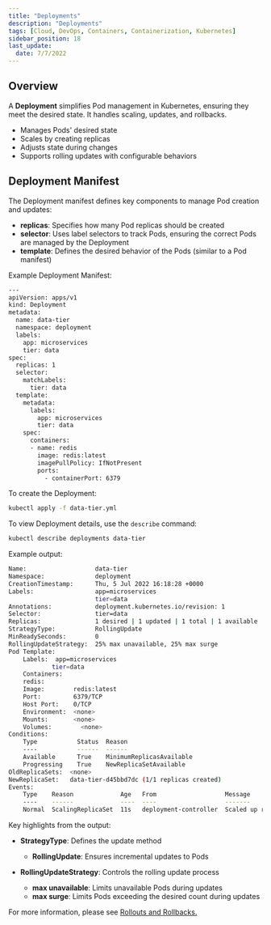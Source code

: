 ```yaml
---
title: "Deployments"
description: "Deployments"
tags: [Cloud, DevOps, Containers, Containerization, Kubernetes]
sidebar_position: 18
last_update:
  date: 7/7/2022
---
```




## Overview 

A **Deployment** simplifies Pod management in Kubernetes, ensuring they meet the desired state. It handles scaling, updates, and rollbacks.

- Manages Pods' desired state
- Scales by creating replicas
- Adjusts state during changes
- Supports rolling updates with configurable behaviors


## Deployment Manifest

The Deployment manifest defines key components to manage Pod creation and updates:

- **replicas**: Specifies how many Pod replicas should be created
- **selector**: Uses label selectors to track Pods, ensuring the correct Pods are managed by the Deployment
- **template**: Defines the desired behavior of the Pods (similar to a Pod manifest)

Example Deployment Manifest:

```bash title="data-tier.yml"
---
apiVersion: apps/v1
kind: Deployment
metadata:
  name: data-tier
  namespace: deployment
  labels:
    app: microservices
    tier: data
spec:
  replicas: 1
  selector:
    matchLabels:
      tier: data
  template:
    metadata:
      labels:
        app: microservices
        tier: data
    spec:
      containers:
      - name: redis
        image: redis:latest
        imagePullPolicy: IfNotPresent
        ports:
          - containerPort: 6379  
```

To create the Deployment:

```bash
kubectl apply -f data-tier.yml
```

To view Deployment details, use the `describe` command:

```bash
kubectl describe deployments data-tier
```

Example output:

```bash
Name:                   data-tier
Namespace:              deployment
CreationTimestamp:      Thu, 5 Jul 2022 16:18:28 +0000
Labels:                 app=microservices
                        tier=data
Annotations:            deployment.kubernetes.io/revision: 1
Selector:               tier=data
Replicas:               1 desired | 1 updated | 1 total | 1 available | 0 unavailable
StrategyType:           RollingUpdate
MinReadySeconds:        0
RollingUpdateStrategy:  25% max unavailable, 25% max surge
Pod Template:
    Labels:  app=microservices
            tier=data
    Containers:
    redis:
    Image:        redis:latest
    Port:         6379/TCP
    Host Port:    0/TCP
    Environment:  <none>
    Mounts:       <none>
    Volumes:        <none>
Conditions:
    Type           Status  Reason
    ----           ------  ------
    Available      True    MinimumReplicasAvailable
    Progressing    True    NewReplicaSetAvailable
OldReplicaSets:  <none>
NewReplicaSet:   data-tier-d45bbd7dc (1/1 replicas created)
Events:
    Type    Reason             Age   From                   Message
    ----    ------             ----  ----                   -------
    Normal  ScalingReplicaSet  11s   deployment-controller  Scaled up replica set data-tier-d45bbd7dc to 1
```
    
Key highlights from the output:

- **StrategyType**: Defines the update method
  - **RollingUpdate**: Ensures incremental updates to Pods

- **RollingUpdateStrategy**: Controls the rolling update process
  - **max unavailable**: Limits unavailable Pods during updates
  - **max surge**: Limits Pods exceeding the desired count during updates

For more information, please see [Rollouts and Rollbacks.](/docs/015-Containerization/020-Kubernetes/019-Rollouts-and-Rollbacks.md)





 

 
